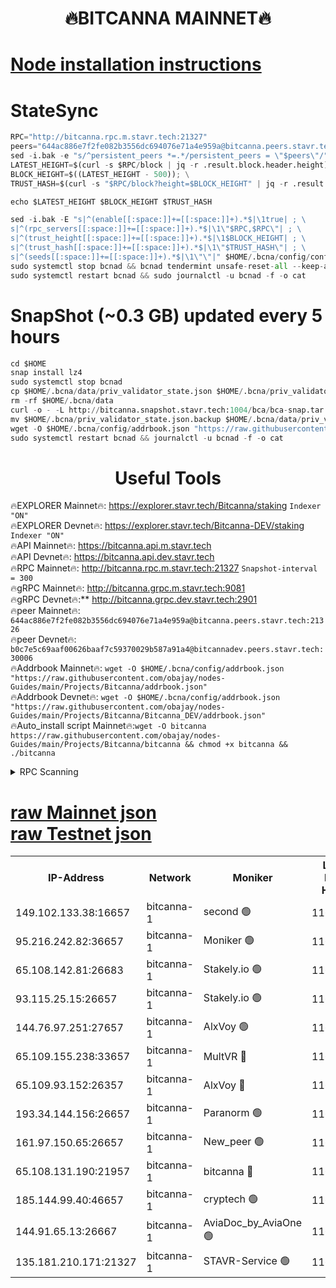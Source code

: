 <h1 align="center"> 🔥BITCANNA MAINNET🔥</h1>


[Node installation instructions](https://github.com/obajay/nodes-Guides/tree/main/Projects/Bitcanna)
=

# StateSync
```python
RPC="http://bitcanna.rpc.m.stavr.tech:21327"
peers="644ac886e7f2fe082b3556dc694076e71a4e959a@bitcanna.peers.stavr.tech:21326"
sed -i.bak -e "s/^persistent_peers *=.*/persistent_peers = \"$peers\"/" $HOME/.bcna/config/config.toml
LATEST_HEIGHT=$(curl -s $RPC/block | jq -r .result.block.header.height); \
BLOCK_HEIGHT=$((LATEST_HEIGHT - 500)); \
TRUST_HASH=$(curl -s "$RPC/block?height=$BLOCK_HEIGHT" | jq -r .result.block_id.hash)

echo $LATEST_HEIGHT $BLOCK_HEIGHT $TRUST_HASH

sed -i.bak -E "s|^(enable[[:space:]]+=[[:space:]]+).*$|\1true| ; \
s|^(rpc_servers[[:space:]]+=[[:space:]]+).*$|\1\"$RPC,$RPC\"| ; \
s|^(trust_height[[:space:]]+=[[:space:]]+).*$|\1$BLOCK_HEIGHT| ; \
s|^(trust_hash[[:space:]]+=[[:space:]]+).*$|\1\"$TRUST_HASH\"| ; \
s|^(seeds[[:space:]]+=[[:space:]]+).*$|\1\"\"|" $HOME/.bcna/config/config.toml
sudo systemctl stop bcnad && bcnad tendermint unsafe-reset-all --keep-addr-book
sudo systemctl restart bcnad && sudo journalctl -u bcnad -f -o cat
```
# SnapShot (~0.3 GB) updated every 5 hours
```python
cd $HOME
snap install lz4
sudo systemctl stop bcnad
cp $HOME/.bcna/data/priv_validator_state.json $HOME/.bcna/priv_validator_state.json.backup
rm -rf $HOME/.bcna/data
curl -o - -L http://bitcanna.snapshot.stavr.tech:1004/bca/bca-snap.tar.lz4 | lz4 -c -d - | tar -x -C $HOME/.bcna --strip-components 2
mv $HOME/.bcna/priv_validator_state.json.backup $HOME/.bcna/data/priv_validator_state.json
wget -O $HOME/.bcna/config/addrbook.json "https://raw.githubusercontent.com/obajay/nodes-Guides/main/Projects/Bitcanna/addrbook.json"
sudo systemctl restart bcnad && journalctl -u bcnad -f -o cat
```

 <h1 align="center"> Useful Tools</h1>

🔥EXPLORER Mainnet🔥:    https://explorer.stavr.tech/Bitcanna/staking          `Indexer "ON"` \
🔥EXPLORER Devnet🔥:     https://explorer.stavr.tech/Bitcanna-DEV/staking     `Indexer "ON"` \
🔥API Mainnet🔥:         https://bitcanna.api.m.stavr.tech \
🔥API Devnet🔥:          https://bitcanna.api.dev.stavr.tech \
🔥RPC Mainnet🔥:         http://bitcanna.rpc.m.stavr.tech:21327         `Snapshot-interval = 300` \
🔥gRPC Mainnet🔥:        http://bitcanna.grpc.m.stavr.tech:9081 \
🔥gRPC Devnet🔥:**       http://bitcanna.grpc.dev.stavr.tech:2901 \
🔥peer Mainnet🔥:        `644ac886e7f2fe082b3556dc694076e71a4e959a@bitcanna.peers.stavr.tech:21326` \
🔥peer Devnet🔥:         `b0c7e5c69aaf00626baaf7c59370029b587a91a4@bitcannadev.peers.stavr.tech:30006` \
🔥Addrbook Mainnet🔥:    ```wget -O $HOME/.bcna/config/addrbook.json "https://raw.githubusercontent.com/obajay/nodes-Guides/main/Projects/Bitcanna/addrbook.json"``` \
🔥Addrbook Devnet🔥:    ```wget -O $HOME/.bcna/config/addrbook.json "https://raw.githubusercontent.com/obajay/nodes-Guides/main/Projects/Bitcanna/Bitcanna_DEV/addrbook.json"``` \
🔥Auto_install script Mainnet🔥:```wget -O bitcanna https://raw.githubusercontent.com/obajay/nodes-Guides/main/Projects/Bitcanna/bitcanna && chmod +x bitcanna && ./bitcanna```



<details>
<summary>RPC Scanning</summary>

<h2 align="center"> We scan nodes in real time every 4 hours. And we provide the final result of RPC endpoints.
We cannot influence the operation of these nodes in any way. </h2>


```python
If Voting Power is higher than 0 --> then the Node is a validator of the network and may be subject to attack and be a potential threat to the chain.
```
```python
We marked such validators with a red symbol
```

</details>

[raw Mainnet json](https://rpc-check.bcam.stavr.tech/bcam/rpc-bcam-result.json) \
[raw Testnet json](https://github.com/obajay/StateSync-snapshots/tree/main/Projects/Bitcanna/Rpc-Check-Testnet)
=



<table><tr><th>IP-Address</th><th>Network</th><th>Moniker</th><th>Latest Block Height</th><th>Earliest Block Height</th><th>Catching Up</th><th>Tx Index</th><th>Voting Power</th><th>Scan Time</th></tr><tr><td>149.102.133.38:16657</td><td>bitcanna-1</td><td>second 🟢</td><td>11618946</td><td>1</td><td>False</td><td>on</td><td>0</td><td>2023-12-10T18:47:10.824148805UTC</td></tr><tr><td>95.216.242.82:36657</td><td>bitcanna-1</td><td>Moniker 🟢</td><td>11618938</td><td>5776907</td><td>False</td><td>on</td><td>0</td><td>2023-12-10T18:46:21.789794782UTC</td></tr><tr><td>65.108.142.81:26683</td><td>bitcanna-1</td><td>Stakely.io 🟢</td><td>11618941</td><td>6152001</td><td>False</td><td>on</td><td>0</td><td>2023-12-10T18:46:39.323341038UTC</td></tr><tr><td>93.115.25.15:26657</td><td>bitcanna-1</td><td>Stakely.io 🟢</td><td>11618940</td><td>6520001</td><td>False</td><td>on</td><td>0</td><td>2023-12-10T18:46:32.825189806UTC</td></tr><tr><td>144.76.97.251:27657</td><td>bitcanna-1</td><td>AlxVoy 🟢</td><td>11618945</td><td>8805201</td><td>False</td><td>on</td><td>0</td><td>2023-12-10T18:47:02.242067619UTC</td></tr><tr><td>65.109.155.238:33657</td><td>bitcanna-1</td><td>MultVR 🔴</td><td>11618942</td><td>9933415</td><td>False</td><td>on</td><td>349653</td><td>2023-12-10T18:46:46.205680984UTC</td></tr><tr><td>65.109.93.152:26357</td><td>bitcanna-1</td><td>AlxVoy 🔴</td><td>11618946</td><td>10824001</td><td>False</td><td>on</td><td>1391603</td><td>2023-12-10T18:47:11.381321909UTC</td></tr><tr><td>193.34.144.156:26657</td><td>bitcanna-1</td><td>Paranorm 🟢</td><td>11618943</td><td>10961301</td><td>False</td><td>on</td><td>0</td><td>2023-12-10T18:46:50.969515312UTC</td></tr><tr><td>161.97.150.65:26657</td><td>bitcanna-1</td><td>New_peer 🟢</td><td>11618941</td><td>11334001</td><td>False</td><td>on</td><td>0</td><td>2023-12-10T18:46:39.645675144UTC</td></tr><tr><td>65.108.131.190:21957</td><td>bitcanna-1</td><td>bitcanna 🔴</td><td>11618943</td><td>11518943</td><td>False</td><td>on</td><td>408300</td><td>2023-12-10T18:46:50.623233696UTC</td></tr><tr><td>185.144.99.40:46657</td><td>bitcanna-1</td><td>cryptech 🟢</td><td>11618937</td><td>11528001</td><td>False</td><td>on</td><td>0</td><td>2023-12-10T18:46:19.405181495UTC</td></tr><tr><td>144.91.65.13:26667</td><td>bitcanna-1</td><td>AviaDoc_by_AviaOne 🟢</td><td>11618943</td><td>11606001</td><td>False</td><td>on</td><td>0</td><td>2023-12-10T18:46:57.541226418UTC</td></tr><tr><td>135.181.210.171:21327</td><td>bitcanna-1</td><td>STAVR-Service 🟢</td><td>11618945</td><td>11617001</td><td>False</td><td>on</td><td>0</td><td>2023-12-10T18:47:01.978881285UTC</td></tr></table>
